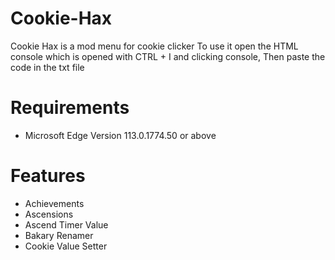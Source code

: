 # Cookie-Hax
Cookie Hax is a mod menu for cookie clicker
To use it open the HTML console which is opened with CTRL + I and clicking console,
Then paste the code in the txt file
# Requirements
- Microsoft Edge Version 113.0.1774.50 or above
# Features
- Achievements
- Ascensions
- Ascend Timer Value
- Bakary Renamer
- Cookie Value Setter
